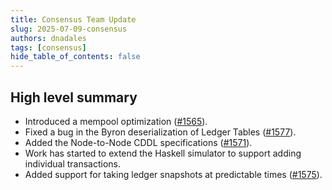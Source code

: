 ```yaml
---
title: Consensus Team Update
slug: 2025-07-09-consensus
authors: dnadales
tags: [consensus]
hide_table_of_contents: false
---
```


## High level summary

- Introduced a mempool optimization ([#1565](https://github.com/IntersectMBO/ouroboros-consensus/pull/1565)).
- Fixed a bug in the Byron deserialization of Ledger Tables ([#1577](https://github.com/IntersectMBO/ouroboros-consensus/pull/1577)).
- Added the Node-to-Node CDDL specifications ([#1571](https://github.com/IntersectMBO/ouroboros-consensus/pull/1571)).
- Work has started to extend the Haskell simulator to support adding individual transactions.
- Added support for taking ledger snapshots at predictable times ([#1575](https://github.com/IntersectMBO/ouroboros-consensus/pull/1575)).
